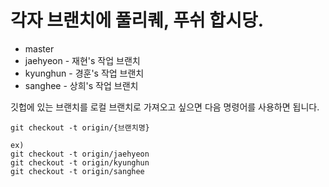 # 각자 브랜치에 풀리퀘, 푸쉬 합시당.

- master
- jaehyeon - 재현's 작업 브랜치
- kyunghun - 경훈's 작업 브랜치
- sanghee - 상희's 작업 브랜치

깃헙에 있는 브랜치를 로컬 브랜치로 가져오고 싶으면 다음 명령어를 사용하면 됩니다.

```
git checkout -t origin/{브랜치명}

ex)
git checkout -t origin/jaehyeon
git checkout -t origin/kyunghun
git checkout -t origin/sanghee
```
